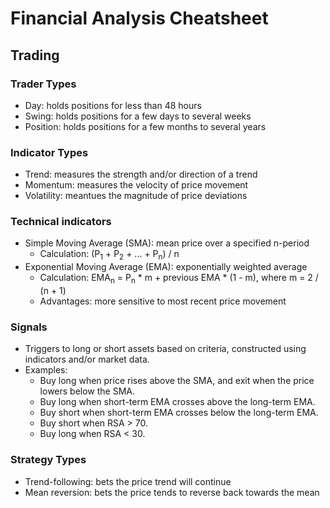 # Financial Analysis Cheatsheet

## Trading

### Trader Types

- Day: holds positions for less than 48 hours
- Swing: holds positions for a few days to several weeks
- Position: holds positions for a few months to several years

### Indicator Types

- Trend: measures the strength and/or direction of a trend
- Momentum: measures the velocity of price movement
- Volatility: meantues the magnitude of price deviations

### Technical indicators

- Simple Moving Average (SMA): mean price over a specified n-period
  - Calculation: (P<sub>1</sub> + P<sub>2</sub> + ... + P<sub>n</sub>) / n
- Exponential Moving Average (EMA): exponentially weighted average
  - Calculation: EMA<sub>n</sub> = P<sub>n</sub> * m + previous EMA * (1 - m), where m = 2 / (n + 1)
  - Advantages: more sensitive to most recent price movement

### Signals

- Triggers to long or short assets based on criteria, constructed using indicators and/or market data.
- Examples:
  - Buy long when price rises above the SMA, and exit when the price lowers below the SMA.
  - Buy long when short-term EMA crosses above the long-term EMA.
  - Buy short when short-term EMA crosses below the long-term EMA.
  - Buy short when RSA > 70.
  - Buy long when RSA < 30.

### Strategy Types

- Trend-following: bets the price trend will continue
- Mean reversion: bets the price tends to reverse back towards the mean
